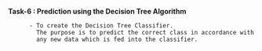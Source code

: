 **Task-6 : Prediction using the Decision Tree Algorithm**
          
          - To create the Decision Tree Classifier.
            The purpose is to predict the correct class in accordance with 
            any new data which is fed into the classifier.
